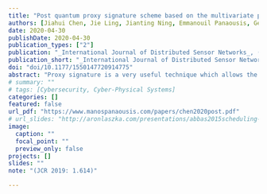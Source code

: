 ```yaml
---
title: "Post quantum proxy signature scheme based on the multivariate public key cryptographic signature"
authors: [Jiahui Chen, Jie Ling, Jianting Ning, Emmanouil Panaousis, George Loukas, Kaitai Liang, Jiageng Chen]
date: 2020-04-30
publishDate: 2020-04-30
publication_types: ["2"]
publication: "_International Journal of Distributed Sensor Networks_, (April 2020)"
publication_short: "_International Journal of Distributed Sensor Networks_"
doi: "doi/10.1177/1550147720914775"
abstract: "Proxy signature is a very useful technique which allows the original signer to delegate the signing capability to a proxy signer to perform the signing operation. It finds wide applications especially in the distributed environment where the entities such as the wireless sensors are short of computational power and needed to be convinced to the authenticity of the server. Due to less proxy signature schemes in the post-quantum cryptography aspect, in this article, we investigate the proxy signature in the post-quantum setting so that it can resist against the potential attacks from the quantum adversaries. A general multivariate public key cryptographic proxy scheme based on a multivariate public key cryptographic signature scheme is proposed, and a heuristic security proof is given for our general construction. We show that the construction can reach Existential Unforgeability under an Adaptive Chosen Message Attack with Proxy Key Exposure assuming that the underlying signature is Existential Unforgeability under an Adaptive Chosen Message Attack. We then use our general scheme to construct practical proxy signature schemes for three well-known and promising multivariate public key cryptographic signature schemes. We implement our schemes and compare with several previous constructions to show our efficiency advantage, which further indicates the potential application prospect in the distributed network environment."
# summary: ""
# tags: [Cybersecurity, Cyber-Physical Systems]
categories: []
featured: false
url_pdf: "https://www.manospanaousis.com/papers/chen2020post.pdf"
# url_slides: "http://aronlaszka.com/presentations/abbas2015scheduling-slides.pdf"
image:
  caption: ""
  focal_point: ""
  preview_only: false
projects: []
slides: ""
note: "(JCR 2019: 1.614)"

---
```

